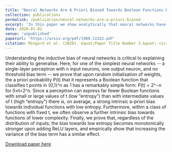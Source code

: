 ```yaml
---
title: "Neural Networks Are A Priori Biased Towards Boolean Functions With Low Entropy."
collection: publications
permalink: /publication/neural-networks-are-a-priori-biased
excerpt: 'In this paper we show analytically that neural networks have a certain built-in simplicity bias upon initialisation.'
date: 2020-01-02
venue: 'unpublished'
paperurl: 'https://arxiv.org/pdf/1909.11522.pdf'
citation: Mingard et al. (2020). &quot;Paper Title Number 3.&quot; <i>Journal 1</i>. 1(3).'
---
```

Understanding the inductive bias of neural networks is critical to explaining their ability to generalise. Here, for one of the simplest neural networks -- a single-layer perceptron with n input neurons, one output neuron, and no threshold bias term -- we prove that upon random initialisation of weights, the a priori probability P(t) that it represents a Boolean function that classifies t points in {0,1}^n as 1 has a remarkably simple form: P(t) = 2^−n for 0≤t<2^n. Since a perceptron can express far fewer Boolean functions with small or large values of t (low “entropy”) than with intermediate values of t (high “entropy”) there is, on average, a strong intrinsic a-priori bias towards individual functions with low entropy.  Furthermore, within a class of functions with fixed t, we often observe a further intrinsic bias towards functions of lower complexity. Finally, we prove that, regardless of the distribution of inputs, the bias towards low entropy becomes monotonically stronger upon adding ReLU layers, and empirically show that increasing the variance of the bias term has a similar effect.

[Download paper here](https://arxiv.org/pdf/1909.11522.pdf)

